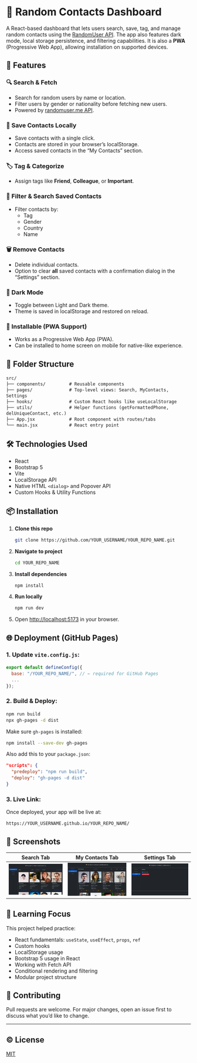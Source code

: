 # 💼 Random Contacts Dashboard

A React-based dashboard that lets users search, save, tag, and manage random contacts using the [RandomUser API](https://randomuser.me/). The app also features dark mode, local storage persistence, and filtering capabilities. It is also a **PWA** (Progressive Web App), allowing installation on supported devices.

## 🚀 Features

### 🔍 Search & Fetch

- Search for random users by name or location.
- Filter users by gender or nationality before fetching new users.
- Powered by [randomuser.me API](https://randomuser.me/).

### 💾 Save Contacts Locally

- Save contacts with a single click.
- Contacts are stored in your browser’s localStorage.
- Access saved contacts in the “My Contacts” section.

### 🏷️ Tag & Categorize

- Assign tags like **Friend**, **Colleague**, or **Important**.

### 🔎 Filter & Search Saved Contacts

- Filter contacts by:
  - Tag
  - Gender
  - Country
  - Name

### 🗑️ Remove Contacts

- Delete individual contacts.
- Option to clear **all** saved contacts with a confirmation dialog in the “Settings” section.

### 🌙 Dark Mode

- Toggle between Light and Dark theme.
- Theme is saved in localStorage and restored on reload.

### 📲 Installable (PWA Support)

- Works as a Progressive Web App (PWA).
- Can be installed to home screen on mobile for native-like experience.

## 📂 Folder Structure

```
src/
├── components/         # Reusable components
├── pages/              # Top-level views: Search, MyContacts, Settings
├── hooks/              # Custom React hooks like useLocalStorage
├── utils/              # Helper functions (getFormattedPhone, delUniqueContact, etc.)
├── App.jsx             # Root component with routes/tabs
└── main.jsx            # React entry point
```

## 🛠️ Technologies Used

- React
- Bootstrap 5
- Vite
- LocalStorage API
- Native HTML `<dialog>` and Popover API
- Custom Hooks & Utility Functions

## 📦 Installation

1. **Clone this repo**

   ```bash
   git clone https://github.com/YOUR_USERNAME/YOUR_REPO_NAME.git
   ```

2. **Navigate to project**

   ```bash
   cd YOUR_REPO_NAME
   ```

3. **Install dependencies**

   ```bash
   npm install
   ```

4. **Run locally**

   ```bash
   npm run dev
   ```

5. Open [http://localhost:5173](http://localhost:5173) in your browser.

## 🌐 Deployment (GitHub Pages)

### 1. Update `vite.config.js`:

```js
export default defineConfig({
  base: "/YOUR_REPO_NAME/", // ← required for GitHub Pages
  ...
});
```

### 2. Build & Deploy:

```bash
npm run build
npx gh-pages -d dist
```

Make sure `gh-pages` is installed:

```bash
npm install --save-dev gh-pages
```

Also add this to your `package.json`:

```json
"scripts": {
  "predeploy": "npm run build",
  "deploy": "gh-pages -d dist"
}
```

### 3. Live Link:

Once deployed, your app will be live at:

```
https://YOUR_USERNAME.github.io/YOUR_REPO_NAME/
```

## 📸 Screenshots

| Search Tab                          | My Contacts Tab                         | Settings Tab                            |
| ----------------------------------- | --------------------------------------- | --------------------------------------- |
| ![Search](./screenshots/search.png) | ![Contacts](./screenshots/contacts.png) | ![Settings](./screenshots/settings.png) |

## 🧠 Learning Focus

This project helped practice:

- React fundamentals: `useState`, `useEffect`, `props`, `ref`
- Custom hooks
- LocalStorage usage
- Bootstrap 5 usage in React
- Working with Fetch API
- Conditional rendering and filtering
- Modular project structure

## 🤝 Contributing

Pull requests are welcome. For major changes, open an issue first to discuss what you’d like to change.

---

## © License

[MIT](./LICENSE)
